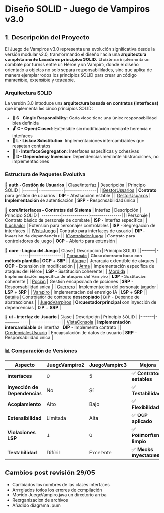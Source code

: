 # Diseño SOLID - Juego de Vampiros v3.0

## 1. **Descripción del Proyecto**

El Juego de Vampiros v3.0 representa una evolución significativa desde la versión modular v2.0, transformando el diseño hacia una **arquitectura completamente basada en principios SOLID**. El sistema implementa un combate por turnos entre un Héroe y un Vampiro, donde el diseño orientado a objetos no solo separa responsabilidades, sino que aplica de manera ejemplar todos los principios SOLID para crear un código mantenible, extensible y testeable.

### Arquitectura SOLID

La versión 3.0 introduce una **arquitectura basada en contratos (interfaces)** que implementa los cinco principios SOLID:

- **📐 S - Single Responsibility**: Cada clase tiene una única responsabilidad bien definida
- **🔓 O - Open/Closed**: Extensible sin modificación mediante herencia e interfaces
- **🔄 L - Liskov Substitution**: Implementaciones intercambiables que respetan contratos
- **🎯 I - Interface Segregation**: Interfaces específicas y cohesivas
- **🔀 D - Dependency Inversion**: Dependencias mediante abstracciones, no implementaciones

### Estructura de Paquetes Evolutiva

**📂 auth - Gestión de Usuarios**
| Clase/Interfaz | Descripción | Principio SOLID |
|-------|-------------|----------------|
| [IGestorUsuarios](/src/JuegoVampiro3/core/interfaces/IGestorUsuarios.java) | **Contrato** para gestión de usuarios | **DIP** - Abstracción estable |
| [GestorUsuarios](/src/JuegoVampiro3/auth/GestorUsuarios.java) | **Implementación** de autenticación | **SRP** - Responsabilidad única |

**📂 core/interfaces - Contratos del Sistema**
| Interfaz | Descripción | Principio SOLID |
|----------|-------------|----------------|
| [IPersonaje](/src/JuegoVampiro3/core/interfaces/IPersonaje.java) | Contrato básico de personaje de combate | **ISP** - Interfaz específica |
| [ILuchador](/src/JuegoVampiro3/core/interfaces/ILuchador.java) | Extensión para personajes controlables | **ISP** - Segregación de interfaces |
| [IVistaJuego](/src/JuegoVampiro3/core/interfaces/IVistaJuego.java) | Contrato para interfaces de usuario | **DIP** - Inversión de dependencias |
| [IControladorJuego](/src/JuegoVampiro3/core/interfaces/IControladorJuego.java) | Contrato para controladores de juego | **OCP** - Abierto para extensión |

**📂 core - Lógica del Juego**
| Clase | Descripción | Principio SOLID |
|-------|-------------|----------------|
| [Personaje](/src/JuegoVampiro3/core/Personaje.java) | Clase abstracta base con **método plantilla** | **OCP** + **SRP** |
| [Ataque](/src/JuegoVampiro3/core/Ataque.java) | Jerarquía extensible de ataques | **OCP** - Extensión sin modificación |
| [Arma](/src/JuegoVampiro3/core/Arma.java) | Implementación específica de ataques del Héroe | **LSP** - Sustitución coherente |
| [Mordida](/src/JuegoVampiro3/core/Mordida.java) | Implementación específica de ataques del Vampiro | **LSP** - Sustitución coherente |
| [Pocion](/src/JuegoVampiro3/core/Pocion.java) | Gestión encapsulada de pociones | **SRP** - Responsabilidad única |
| [Guerrero](/src/JuegoVampiro3/core/Guerrero.java) | Implementación del personaje jugador | **LSP** + **SRP** |
| [Vampiro](/src/JuegoVampiro3/core/Vampiro.java) | Implementación del enemigo IA | **LSP** + **SRP** |
| [Batalla](/src/JuegoVampiro3/core/Batalla.java) | Controlador de combate **desacoplado** | **DIP** - Depende de abstracciones |
| [JuegoVampiros](/src/JuegoVampiro3/core/JuegoVampiros.java) | **Orquestador principal** con inyección de dependencias | **DIP** + **SRP** |

**📂 ui - Interfaz de Usuario**
| Clase | Descripción | Principio SOLID |
|-------|-------------|----------------|
| [VistaConsola](/src/JuegoVampiro3/ui/VistaConsola.java) | **Implementación intercambiable** de interfaz | **DIP** - Implementa contrato |
| [CredencialesUsuario](/src/JuegoVampiro3/ui/CredencialesUsuario.java) | Encapsulación de datos de usuario | **SRP** - Responsabilidad única |

### 📊 **Comparación de Versiones**

| Aspecto | JuegoVampiro2 | JuegoVampiro3 | Mejora |
|---------|---------------|---------------|---------|
| **Interfaces** | 0 | 5 | ✅ **Contratos estables** |
| **Inyección de Dependencias** | No | Sí | ✅ **Testabilidad** |
| **Acoplamiento** | Alto | Bajo | ✅ **Flexibilidad** |
| **Extensibilidad** | Limitada | Alta | ✅ **OCP aplicado** |
| **Violaciones LSP** | 1 | 0 | ✅ **Polimorfismo limpio** |
| **Testabilidad** | Difícil | Excelente | ✅ **Mocks inyectables** |

## Cambios post revisión 29/05

- Cambiados los nombres de las clases interfaces
- Arreglados todos los errores de compilación
- Movido JuegoVampiro.java un directorio arriba
- Reorganizacion de archivos
- Añadido diagrama .puml 